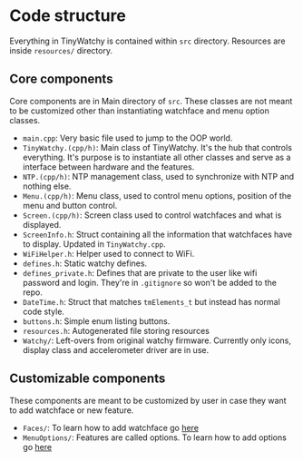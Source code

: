 # Code structure

Everything in TinyWatchy is contained within `src` directory. Resources are inside `resources/` directory.

## Core components

Core components are in Main directory of `src`. These classes are not meant to be customized other than instantiating watchface and menu option classes. 

- `main.cpp`: Very basic file used to jump to the OOP world.
- `TinyWatchy.(cpp/h)`: Main class of TinyWatchy. It's the hub that controls everything. It's purpose is to instantiate all other classes and serve as a interface between hardware and the features.
- `NTP.(cpp/h)`: NTP management class, used to synchronize with NTP and nothing else.
- `Menu.(cpp/h)`: Menu class, used to control menu options, position of the menu and button control.
- `Screen.(cpp/h)`: Screen class used to control watchfaces and what is displayed.
- `ScreenInfo.h`: Struct containing all the information that watchfaces have to display. Updated in `TinyWatchy.cpp`.
- `WiFiHelper.h`: Helper used to connect to WiFi.
- `defines.h`: Static watchy defines.
- `defines_private.h`: Defines that are private to the user like wifi password and login. They're in `.gitignore` so won't be added to the repo.
- `DateTime.h`: Struct that matches `tmElements_t` but instead has normal code style.
- `buttons.h`: Simple enum listing buttons.
- `resources.h`: Autogenerated file storing resources
- `Watchy/`: Left-overs from original watchy firmware. Currently only icons, display class and accelerometer driver are in use.

## Customizable components

These components are meant to be customized by user in case they want to add watchface or new feature.

- `Faces/`: To learn how to add watchface go [here](Adding_watchface.md)
- `MenuOptions/`: Features are called options. To learn how to add options go [here](Adding_option.md)
